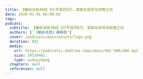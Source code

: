 ```yaml
---
title: 【睡前消息480】5斤芹菜罚6万，菜贩在挨骂与同情之间
date: 2020-01-01 00:08:03
tags:
podcast:
  subtitle: 【睡前消息480】5斤芹菜罚6万，菜贩在挨骂与同情之间
  authors: ['《睡前消息》编辑部']
  cover: /podcasts/main/assets/logo.png
  duration: 922
  media:
    url: https://podstatic.bedtime.news/main/401-500/480.mp3
    size: 20310461
    type: audio/mpeg
  chapters: null
  references: null
---
```

